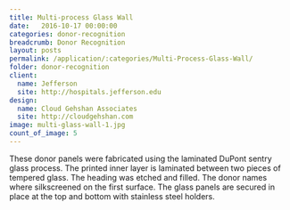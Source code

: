 ```yaml
---
title: Multi-process Glass Wall
date:   2016-10-17 00:00:00
categories: donor-recognition
breadcrumb: Donor Recognition
layout: posts
permalink: /application/:categories/Multi-Process-Glass-Wall/
folder: donor-recognition
client:
  name: Jefferson
  site: http://hospitals.jefferson.edu
design: 
  name: Cloud Gehshan Associates
  site: http://cloudgehshan.com
image: multi-glass-wall-1.jpg
count_of_image: 5
---
```

<div class="col-xs-12 col-sm-12 col-md-12 col-lg-12">
  <div class="fotorama application-item__slider" data-nav="thumbs" data-thumbheight="109" border-width="3">
    <a {{ href | img : "fotorama/multi-glass-wall-1.jpg" }}></a>
    <a {{ href | img : "fotorama/multi-glass-wall-2.jpg" }}></a>
    <a {{ href | img : "fotorama/multi-glass-wall-3.jpg" }}></a>
    <a {{ href | img : "fotorama/multi-glass-wall-4.jpg" }}></a>
    <a {{ href | img : "fotorama/multi-glass-wall-5.jpg" }}></a>
  </div>
  <div class="visible-xs application-item__icon-slider">
      <i class="icon-swipe"></i>
    </div>
<p class="application-item__content application-item__content--bottom">
    These donor panels were fabricated using the laminated DuPont sentry glass process. The printed inner layer is laminated between two pieces of tempered glass.  The heading was etched and filled.  The donor names where silkscreened on the first surface. The glass panels are secured in place at the top and bottom with stainless steel holders.
  </p>
</div>

